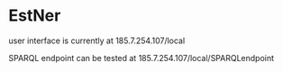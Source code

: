 # EstNer

user interface is currently at 185.7.254.107/local

SPARQL endpoint can be tested at 185.7.254.107/local/SPARQLendpoint
